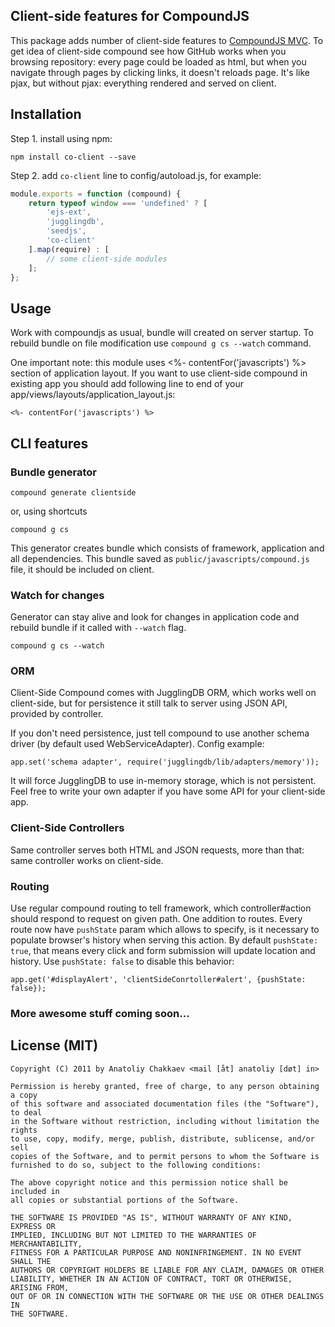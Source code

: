 ## Client-side features for CompoundJS

This package adds number of client-side features to
[CompoundJS MVC](http://compoundjs.com). To get idea of client-side compound
see how GitHub works when you browsing repository: every page could
be loaded as html, but when you navigate through pages by clicking links, it
doesn't reloads page. It's like pjax, but without pjax: everything rendered and
served on client.

## Installation

Step 1. install using npm:

    npm install co-client --save

Step 2. add `co-client` line to config/autoload.js, for example:

```javascript
module.exports = function (compound) {
    return typeof window === 'undefined' ? [
        'ejs-ext',
        'jugglingdb',
        'seedjs',
        'co-client'
    ].map(require) : [
        // some client-side modules
    ];
};
```

## Usage

Work with compoundjs as usual, bundle will created on server startup. To rebuild
bundle on file modification use `compound g cs --watch` command.

One important note: this module uses <%- contentFor('javascripts') %> section of
application layout. If you want to use client-side compound in existing app you
should add following line to end of your
app/views/layouts/application_layout.js:

    <%- contentFor('javascripts') %>

## CLI features

### Bundle generator

    compound generate clientside

or, using shortcuts

    compound g cs

This generator creates bundle which consists of framework, application and all
dependencies. This bundle saved as `public/javascripts/compound.js` file, it
should be included on client.

### Watch for changes

Generator can stay alive and look for changes in application code and rebuild
bundle if it called with `--watch` flag.

    compound g cs --watch

### ORM

Client-Side Compound comes with JugglingDB ORM, which works well on client-side,
but for persistence it still talk to server using JSON API, provided by controller.

If you don't need persistence, just tell compound to use another schema driver (by
default used WebServiceAdapter). Config example:

    app.set('schema adapter', require('jugglingdb/lib/adapters/memory'));

It will force JugglingDB to use in-memory storage, which is not persistent. Feel free
to write your own adapter if you have some API for your client-side app.

### Client-Side Controllers

Same controller serves both HTML and JSON requests, more than that: same controller works
on client-side.

### Routing

Use regular compound routing to tell framework, which controller#action should respond to
request on given path. One addition to routes. Every route now have `pushState` param which
allows to specify, is it necessary to populate browser's history when serving this action.
By default `pushState: true`, that means every click and form submission will update location
and history. Use `pushState: false` to disable this behavior:

    app.get('#displayAlert', 'clientSideConrtoller#alert', {pushState: false});

### More awesome stuff coming soon...

## License (MIT)

```text
Copyright (C) 2011 by Anatoliy Chakkaev <mail [åt] anatoliy [døt] in>

Permission is hereby granted, free of charge, to any person obtaining a copy
of this software and associated documentation files (the "Software"), to deal
in the Software without restriction, including without limitation the rights
to use, copy, modify, merge, publish, distribute, sublicense, and/or sell
copies of the Software, and to permit persons to whom the Software is
furnished to do so, subject to the following conditions:

The above copyright notice and this permission notice shall be included in
all copies or substantial portions of the Software.

THE SOFTWARE IS PROVIDED "AS IS", WITHOUT WARRANTY OF ANY KIND, EXPRESS OR
IMPLIED, INCLUDING BUT NOT LIMITED TO THE WARRANTIES OF MERCHANTABILITY,
FITNESS FOR A PARTICULAR PURPOSE AND NONINFRINGEMENT. IN NO EVENT SHALL THE
AUTHORS OR COPYRIGHT HOLDERS BE LIABLE FOR ANY CLAIM, DAMAGES OR OTHER
LIABILITY, WHETHER IN AN ACTION OF CONTRACT, TORT OR OTHERWISE, ARISING FROM,
OUT OF OR IN CONNECTION WITH THE SOFTWARE OR THE USE OR OTHER DEALINGS IN
THE SOFTWARE.
```

